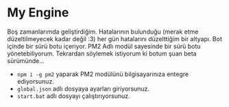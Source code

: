 
# My Engine

Boş zamanlarımda geliştirdiğim. Hatalarının bulunduğu (merak etme düzeltilmeyecek kadar değil :3) her gün hatalarını düzelttiğim bir altyapı. Bot içinde bir sürü botu içeriyor. PM2 Adlı modül sayesinde bir sürü botu yönetebiliyorum. Tekrardan söylemek istiyorum ki botum şuan beta sürümünde...

- `npm i -g pm2` yaparak PM2 modülünü bilgisayarınıza entegre ediyorsunuz.
- `global.json` adlı dosyaya ayarları giriyorsunuz.
- `start.bat` adlı dosyayı çalıştırıyorsunuz.
